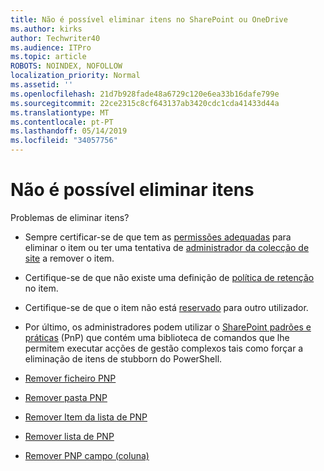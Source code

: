 ```yaml
---
title: Não é possível eliminar itens no SharePoint ou OneDrive
ms.author: kirks
author: Techwriter40
ms.audience: ITPro
ms.topic: article
ROBOTS: NOINDEX, NOFOLLOW
localization_priority: Normal
ms.assetid: ''
ms.openlocfilehash: 21d7b928fade48a6729c120e6ea33b16dafe799e
ms.sourcegitcommit: 22ce2315c8cf643137ab3420cdc1cda41433d44a
ms.translationtype: MT
ms.contentlocale: pt-PT
ms.lasthandoff: 05/14/2019
ms.locfileid: "34057756"
---
```

# <a name="unable-to-delete-items"></a>Não é possível eliminar itens

Problemas de eliminar itens?

- Sempre certificar-se de que tem as [permissões adequadas](https://docs.microsoft.com/en-us/sharepoint/default-sharepoint-groups) para eliminar o item ou ter uma tentativa de [administrador da colecção de site](https://docs.microsoft.com/en-us/sharepoint/customize-sharepoint-site-permissions#add-change-or-remove-a-site-collection-administrator) a remover o item.

- Certifique-se de que não existe uma definição de [política de retenção](https://docs.microsoft.com/en-us/office365/securitycompliance/retention-policies) no item.

- Certifique-se de que o item não está [reservado](https://support.office.com/en-us/article/check-out-check-in-or-discard-changes-to-files-in-a-library-7e2c12a9-a874-4393-9511-1378a700f6de) para outro utilizador.

- Por último, os administradores podem utilizar o [SharePoint padrões e práticas](https://docs.microsoft.com/en-us/powershell/sharepoint/sharepoint-pnp/sharepoint-pnp-cmdlets?view=sharepoint-ps#installation) (PnP) que contém uma biblioteca de comandos que lhe permitem executar acções de gestão complexos tais como forçar a eliminação de itens de stubborn do PowerShell. 
- [Remover ficheiro PNP](https://docs.microsoft.com/en-us/powershell/module/sharepoint-pnp/remove-pnpfile?view=sharepoint-ps)
- [Remover pasta PNP](https://docs.microsoft.com/en-us/powershell/module/sharepoint-pnp/remove-pnpfolder?view=sharepoint-ps)
- [Remover Item da lista de PNP](https://docs.microsoft.com/en-us/powershell/module/sharepoint-pnp/remove-pnplistitem?view=sharepoint-ps)
- [Remover lista de PNP](https://docs.microsoft.com/en-us/powershell/module/sharepoint-pnp/remove-pnplist?view=sharepoint-ps)
- [Remover PNP campo (coluna)](https://docs.microsoft.com/en-us/powershell/module/sharepoint-pnp/remove-pnpfield?view=sharepoint-ps)